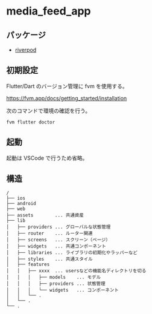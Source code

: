 # media_feed_app

## パッケージ

- [riverpod](https://docs-v2.riverpod.dev/docs/getting_started)

## 初期設定

Flutter/Dart のバージョン管理に fvm を使用する。

https://fvm.app/docs/getting_started/installation

次のコマンドで環境の確認を行う。

```
fvm flutter doctor
```

## 起動

起動は VSCode で行うため省略。

## 構造

```
/
├── ios
├── android
├── web
├── assets        ... 共通資産
├── lib
│   ├── providers ... グローバルな状態管理
│   ├── router    ... ルーター関連
│   ├── screens   ... スクリーン（ページ）
│   ├── widgets   ... 共通コンポーネント
│   ├── libraries ... ライブラリの初期化やラッパーなど
│   ├── styles    ... 共通スタイル
│   ├── features
│   │   ├── xxxx  ... usersなどの機能名ディレクトリを切る
│   │   │   ├── models    ... モデル
│   │   │   ├── providers ... 状態管理
│   │   │   └── widgets   ... コンポーネント
│   │   └── .
│   └── .
└── .
```
